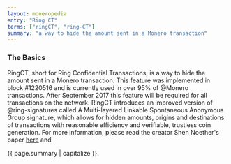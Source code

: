 ```yaml
---
layout: moneropedia
entry: "Ring CT"
terms: ["ringCT", "ring-CT"]
summary: "a way to hide the amount sent in a Monero transaction"
---
```


### The Basics
RingCT, short for Ring Confidential Transactions, is a way to hide the amount sent in a Monero transaction. This feature was implemented in block #1220516 and is currently used in over 95% of @Monero transactions.  After September 2017 this feature will be required for all transactions on the network.
RingCT introduces an improved version of @ring-signatures called A Multi-layered Linkable Spontaneous Anonymous Group signature, which allows for hidden amounts, origins and destinations of transactions with reasonable efficiency and verifiable, trustless coin generation.
For more information, please read the creator Shen Noether's paper [here](https://eprint.iacr.org/2015/1098) and 

{{ page.summary | capitalize }}.






